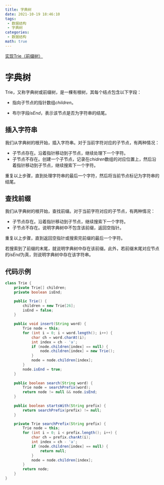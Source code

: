```yaml
---
title: 字典树
date: 2021-10-19 18:46:10
tags:
 - 数据结构
 - 字典树
categories:
 - 数据结构
math: true
---
```


[实现Trie（前缀树）](https://leetcode-cn.com/problems/implement-trie-prefix-tree/)

# 字典树

Trie，又称字典树或前缀树，是一棵有根树，其每个结点包含以下字段：

* 指向子节点的指针数组$children$。

* 布尔字段$isEnd$，表示该节点是否为字符串的结尾。

<!-- more -->

## 插入字符串

我们从字典树的根开始，插入字符串。对于当前字符对应的子节点，有两种情况：

* 子节点存在。沿着指针移动到子节点，继续处理下一个字符。
* 子节点不存在。创建一个子节点，记录在$chidren$数组的对应位置上，然后沿着指针移动到子节点，继续搜索下一个字符。

重复以上步骤，直到处理字符串的最后一个字符，然后将当前节点标记为字符串的结尾。

## 查找前缀

我们从字典树的根开始，查找前缀。对于当前字符对应的子节点，有两种情况：

* 子节点存在。沿着指针移动到子节点，继续搜索下一个字符。
* 子节点不存在。说明字典树中不包含该前缀，返回空指针。

重复以上步骤，直到返回空指针或搜索完前缀的最后一个字符。

若搜索到了前缀的末尾，就说明字典树中存在该前缀。此外，若前缀末尾对应节点的$isEnd$为真，则说明字典树中存在该字符串。

## 代码示例

```java
class Trie {
    private Trie[] children;
    private boolean isEnd;

    public Trie() {
        children = new Trie[26];
        isEnd = false;
    }
    
    public void insert(String word) {
        Trie node = this;
        for (int i = 0; i < word.length(); i++) {
            char ch = word.charAt(i);
            int index = ch - 'a';
            if (node.children[index] == null) {
                node.children[index] = new Trie();
            }
            node = node.children[index];
        }
        node.isEnd = true;
    }
    
    public boolean search(String word) {
        Trie node = searchPrefix(word);
        return node != null && node.isEnd;
    }
    
    public boolean startsWith(String prefix) {
        return searchPrefix(prefix) != null;
    }

    private Trie searchPrefix(String prefix) {
        Trie node = this;
        for (int i = 0; i < prefix.length(); i++) {
            char ch = prefix.charAt(i);
            int index = ch - 'a';
            if (node.children[index] == null) {
                return null;
            }
            node = node.children[index];
        }
        return node;
    }
}
```

  
